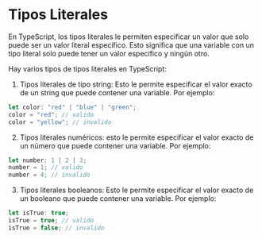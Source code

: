 # Tipos Literales

En TypeScript, los tipos literales le permiten especificar un valor que solo puede ser un valor literal específico. Esto significa que una variable con un tipo literal solo puede tener un valor específico y ningún otro.

Hay varios tipos de tipos literales en TypeScript:

1. Tipos literales de tipo string: Esto le permite especificar el valor exacto de un string que puede contener una variable. Por ejemplo:

```ts
let color: "red" | "blue" | "green";
color = "red"; // valido
color = "yellow"; // invalido
```

2. Tipos literales numéricos: esto le permite especificar el valor exacto de un número que puede contener una variable. Por ejemplo:

```ts
let number: 1 | 2 | 3;
number = 1; // valido
number = 4; // invalido
```

3. Tipos literales booleanos: Esto le permite especificar el valor exacto de un booleano que puede contener una variable. Por ejemplo:

```ts
let isTrue: true;
isTrue = true; // valido
isTrue = false; // invalido
```
